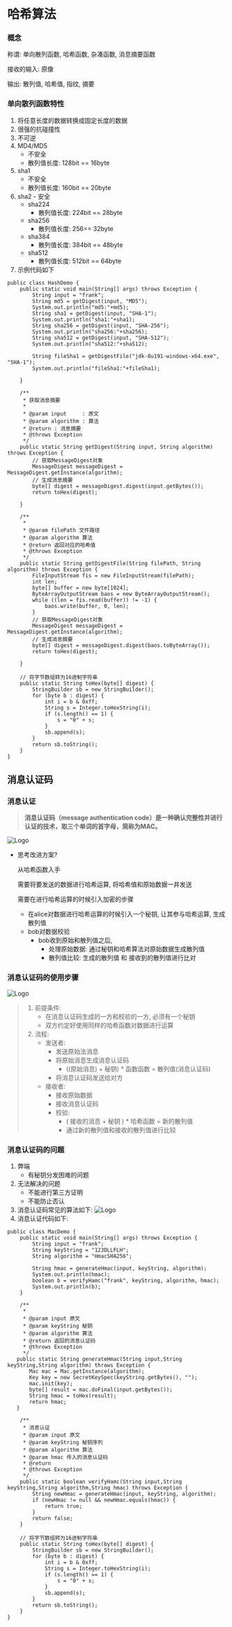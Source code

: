 # 哈希算法
###  概念

称谓: 单向散列函数, 哈希函数, 杂凑函数, 消息摘要函数

接收的输入: 原像

输出: 散列值, 哈希值, 指纹, 摘要

### 单向散列函数特性

1. 将任意长度的数据转换成固定长度的数据
2. 很强的抗碰撞性
3. 不可逆
4. MD4/MD5
   - 不安全
   - 散列值长度: 128bit == 16byte
5. sha1
   - 不安全
   - 散列值长度: 160bit == 20byte
6. sha2 - 安全
   - sha224 
     - 散列值长度: 224bit == 28byte
   - sha256
     - 散列值长度: 256== 32byte
   - sha384
     - 散列值长度: 384bit == 48byte
   - sha512
     - 散列值长度: 512bit == 64byte
 7. 示例代码如下
```$xslt
public class HashDemo {
    public static void main(String[] args) throws Exception {
        String input = "frank";
        String md5 = getDigest(input, "MD5");
        System.out.println("md5:"+md5);
        String sha1 = getDigest(input, "SHA-1");
        System.out.println("sha1:"+sha1);
        String sha256 = getDigest(input, "SHA-256");
        System.out.println("sha256:"+sha256);
        String sha512 = getDigest(input, "SHA-512");
        System.out.println("sha512:"+sha512);

        String fileSha1 = getDigestFile("jdk-8u191-windows-x64.exe", "SHA-1");
        System.out.println("fileSha1:"+fileSha1);

    }

    /**
     * 获取消息摘要
     *
     * @param input     : 原文
     * @param algorithm : 算法
     * @return : 消息摘要
     * @throws Exception
     */
    public static String getDigest(String input, String algorithm) throws Exception {
        // 获取MessageDigest对象
        MessageDigest messageDigest = MessageDigest.getInstance(algorithm);
        // 生成消息摘要
        byte[] digest = messageDigest.digest(input.getBytes());
        return toHex(digest);

    }

    /**
     * 
     * @param filePath 文件路径
     * @param algorithm 算法
     * @return 返回对应的哈希值
     * @throws Exception
     */
    public static String getDigestFile(String filePath, String algorithm) throws Exception {
        FileInputStream fis = new FileInputStream(filePath);
        int len;
        byte[] buffer = new byte[1024];
        ByteArrayOutputStream baos = new ByteArrayOutputStream();
        while ((len = fis.read(buffer)) != -1) {
            baos.write(buffer, 0, len);
        }
        // 获取MessageDigest对象
        MessageDigest messageDigest = MessageDigest.getInstance(algorithm);
        // 生成消息摘要
        byte[] digest = messageDigest.digest(baos.toByteArray());
        return toHex(digest);

    }

    // 将字节数组转为16进制字符串
    public static String toHex(byte[] digest) {
        StringBuilder sb = new StringBuilder();
        for (byte b : digest) {
            int i = b & 0xff;
            String s = Integer.toHexString(i);
            if (s.length() == 1) {
                s = "0" + s;
            }
            sb.append(s);
        }
        return sb.toString();
    }
}
```
 

## 消息认证码
###  消息认证

> **消息认证码（message authentication code）是一种确认完整性并进行认证的技术，取三个单词的首字母，简称为MAC。**

![Logo](imgs/1.png)

- 思考改进方案?

  从哈希函数入手

  需要将要发送的数据进行哈希运算, 将哈希值和原始数据一并发送

  需要在进行哈希运算的时候引入加密的步骤

  - 在alice对数据进行哈希运算的时候引入一个秘钥, 让其参与哈希运算, 生成散列值
  - bob对数据校验
    - bob收到原始和散列值之后, 
      - 处理原始数据: 通过秘钥和哈希算法对原始数据生成散列值
      - 散列值比较: 生成的散列值 和  接收到的散列值进行比对

### 消息认证码的使用步骤

![Logo](imgs/2.png)

> 1. 前提条件:
>    - 在消息认证码生成的一方和校验的一方, 必须有一个秘钥
>    - 双方约定好使用同样的哈希函数对数据进行运算
> 2. 流程:
>    - 发送者: 
>      - 发送原始法消息
>      - 将原始消息生成消息认证码
>        - ((原始消息) + 秘钥)  *   函数函数 = 散列值(消息认证码)
>      - 将消息认证码发送给对方
>    - 接收者:
>      - 接收原始数据
>      - 接收消息认证码
>      - 校验: 
>        - ( 接收的消息  +  秘钥 ) * 哈希函数   = 新的散列值
>        - 通过新的散列值和接收的散列值进行比较

### 消息认证码的问题

1. 弊端
   - 有秘钥分发困难的问题
2. 无法解决的问题
   - 不能进行第三方证明
   - 不能防止否认
3. 消息认证码常见的算法如下:
![Logo](imgs/5.png)
4. 消息认证代码如下:
```$xslt
public class MacDemo {
    public static void main(String[] args) throws Exception {
        String input = "frank";
        String keyString = "123DLLFLH";
        String algorithm = "HmacSHA256";

        String hmac = generateHmac(input, keyString, algorithm);
        System.out.println(hmac);
        boolean b = verifyHamc("frank", keyString, algorithm, hmac);
        System.out.println(b);
    }

    /**
     *
     * @param input 原文
     * @param keyString 秘钥
     * @param algorithm 算法
     * @return 返回的消息认证码
     * @throws Exception
     */
   public static String generateHmac(String input,String keyString,String algorithm) throws Exception {
       Mac mac = Mac.getInstance(algorithm);
       Key key = new SecretKeySpec(keyString.getBytes(), "");
       mac.init(key);
       byte[] result = mac.doFinal(input.getBytes());
       String hmac = toHex(result);
       return hmac;
   }

    /**
     * 消息认证
     * @param input 原文
     * @param keyString 秘钥序列
     * @param algorithm 算法
     * @param hmac 传入的消息认证码
     * @return
     * @throws Exception
     */
    public static boolean verifyHamc(String input,String keyString,String algorithm,String hmac) throws Exception {
        String newHmac = generateHmac(input, keyString, algorithm);
        if (newHmac != null && newHmac.equals(hmac)) {
            return true;
        }
        return false;
    }

    // 将字节数组转为16进制字符串
    public static String toHex(byte[] digest) {
        StringBuilder sb = new StringBuilder();
        for (byte b : digest) {
            int i = b & 0xff;
            String s = Integer.toHexString(i);
            if (s.length() == 1) {
                s = "0" + s;
            }
            sb.append(s);
        }
        return sb.toString();
    }
}
```